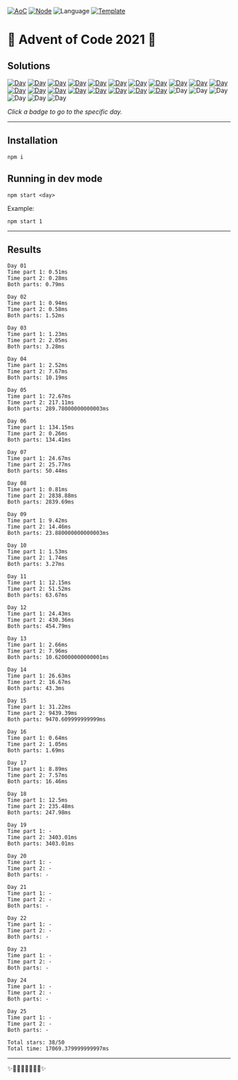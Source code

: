 <!-- Entries between SOLUTIONS and RESULTS tags are auto-generated -->

[![AoC](https://badgen.net/badge/AoC/2021/blue)](https://adventofcode.com/2021)
[![Node](https://badgen.net/badge/Node/v16.0.0+/blue)](https://nodejs.org/en/download/)
![Language](https://badgen.net/badge/Language/TypeScript/blue)
[![Template](https://badgen.net/badge/Template/aocrunner/blue)](https://github.com/caderek/aocrunner)

# 🎄 Advent of Code 2021 🎄

## Solutions

<!--SOLUTIONS-->

[![Day](https://badgen.net/badge/01/%E2%98%85%E2%98%85/green)](src/day01)
[![Day](https://badgen.net/badge/02/%E2%98%85%E2%98%85/green)](src/day02)
[![Day](https://badgen.net/badge/03/%E2%98%85%E2%98%85/green)](src/day03)
[![Day](https://badgen.net/badge/04/%E2%98%85%E2%98%85/green)](src/day04)
[![Day](https://badgen.net/badge/05/%E2%98%85%E2%98%85/green)](src/day05)
[![Day](https://badgen.net/badge/06/%E2%98%85%E2%98%85/green)](src/day06)
[![Day](https://badgen.net/badge/07/%E2%98%85%E2%98%85/green)](src/day07)
[![Day](https://badgen.net/badge/08/%E2%98%85%E2%98%85/green)](src/day08)
[![Day](https://badgen.net/badge/09/%E2%98%85%E2%98%85/green)](src/day09)
[![Day](https://badgen.net/badge/10/%E2%98%85%E2%98%85/green)](src/day10)
[![Day](https://badgen.net/badge/11/%E2%98%85%E2%98%85/green)](src/day11)
[![Day](https://badgen.net/badge/12/%E2%98%85%E2%98%85/green)](src/day12)
[![Day](https://badgen.net/badge/13/%E2%98%85%E2%98%85/green)](src/day13)
[![Day](https://badgen.net/badge/14/%E2%98%85%E2%98%85/green)](src/day14)
[![Day](https://badgen.net/badge/15/%E2%98%85%E2%98%85/green)](src/day15)
[![Day](https://badgen.net/badge/16/%E2%98%85%E2%98%85/green)](src/day16)
[![Day](https://badgen.net/badge/17/%E2%98%85%E2%98%85/green)](src/day17)
[![Day](https://badgen.net/badge/18/%E2%98%85%E2%98%85/green)](src/day18)
[![Day](https://badgen.net/badge/19/%E2%98%85%E2%98%85/green)](src/day19)
![Day](https://badgen.net/badge/20/%E2%98%86%E2%98%86/gray)
![Day](https://badgen.net/badge/21/%E2%98%86%E2%98%86/gray)
![Day](https://badgen.net/badge/22/%E2%98%86%E2%98%86/gray)
![Day](https://badgen.net/badge/23/%E2%98%86%E2%98%86/gray)
![Day](https://badgen.net/badge/24/%E2%98%86%E2%98%86/gray)
![Day](https://badgen.net/badge/25/%E2%98%86%E2%98%86/gray)

<!--/SOLUTIONS-->

_Click a badge to go to the specific day._

---

## Installation

```
npm i
```

## Running in dev mode

```
npm start <day>
```

Example:

```
npm start 1
```

---

## Results

<!--RESULTS-->

```
Day 01
Time part 1: 0.51ms
Time part 2: 0.28ms
Both parts: 0.79ms
```

```
Day 02
Time part 1: 0.94ms
Time part 2: 0.58ms
Both parts: 1.52ms
```

```
Day 03
Time part 1: 1.23ms
Time part 2: 2.05ms
Both parts: 3.28ms
```

```
Day 04
Time part 1: 2.52ms
Time part 2: 7.67ms
Both parts: 10.19ms
```

```
Day 05
Time part 1: 72.67ms
Time part 2: 217.11ms
Both parts: 289.78000000000003ms
```

```
Day 06
Time part 1: 134.15ms
Time part 2: 0.26ms
Both parts: 134.41ms
```

```
Day 07
Time part 1: 24.67ms
Time part 2: 25.77ms
Both parts: 50.44ms
```

```
Day 08
Time part 1: 0.81ms
Time part 2: 2838.88ms
Both parts: 2839.69ms
```

```
Day 09
Time part 1: 9.42ms
Time part 2: 14.46ms
Both parts: 23.880000000000003ms
```

```
Day 10
Time part 1: 1.53ms
Time part 2: 1.74ms
Both parts: 3.27ms
```

```
Day 11
Time part 1: 12.15ms
Time part 2: 51.52ms
Both parts: 63.67ms
```

```
Day 12
Time part 1: 24.43ms
Time part 2: 430.36ms
Both parts: 454.79ms
```

```
Day 13
Time part 1: 2.66ms
Time part 2: 7.96ms
Both parts: 10.620000000000001ms
```

```
Day 14
Time part 1: 26.63ms
Time part 2: 16.67ms
Both parts: 43.3ms
```

```
Day 15
Time part 1: 31.22ms
Time part 2: 9439.39ms
Both parts: 9470.609999999999ms
```

```
Day 16
Time part 1: 0.64ms
Time part 2: 1.05ms
Both parts: 1.69ms
```

```
Day 17
Time part 1: 8.89ms
Time part 2: 7.57ms
Both parts: 16.46ms
```

```
Day 18
Time part 1: 12.5ms
Time part 2: 235.48ms
Both parts: 247.98ms
```

```
Day 19
Time part 1: -
Time part 2: 3403.01ms
Both parts: 3403.01ms
```

```
Day 20
Time part 1: -
Time part 2: -
Both parts: -
```

```
Day 21
Time part 1: -
Time part 2: -
Both parts: -
```

```
Day 22
Time part 1: -
Time part 2: -
Both parts: -
```

```
Day 23
Time part 1: -
Time part 2: -
Both parts: -
```

```
Day 24
Time part 1: -
Time part 2: -
Both parts: -
```

```
Day 25
Time part 1: -
Time part 2: -
Both parts: -
```

```
Total stars: 38/50
Total time: 17069.379999999997ms
```

<!--/RESULTS-->

---

✨🎄🎁🎄🎅🎄🎁🎄✨